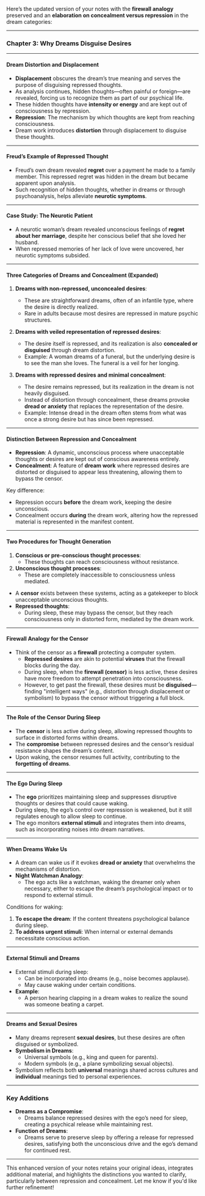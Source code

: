 Here’s the updated version of your notes with the **firewall analogy** preserved and an **elaboration on concealment versus repression** in the dream categories:

---

### **Chapter 3: Why Dreams Disguise Desires**

---

#### **Dream Distortion and Displacement**
- **Displacement** obscures the dream’s true meaning and serves the purpose of disguising repressed thoughts.
- As analysis continues, hidden thoughts—often painful or foreign—are revealed, forcing us to recognize them as part of our psychical life.
- These hidden thoughts have **intensity or energy** and are kept out of consciousness by repression.
- **Repression**: The mechanism by which thoughts are kept from reaching consciousness.
- Dream work introduces **distortion** through displacement to disguise these thoughts.

---

#### **Freud’s Example of Repressed Thought**
- Freud’s own dream revealed **regret** over a payment he made to a family member. This repressed regret was hidden in the dream but became apparent upon analysis.
- Such recognition of hidden thoughts, whether in dreams or through psychoanalysis, helps alleviate **neurotic symptoms**.

---

#### **Case Study: The Neurotic Patient**
- A neurotic woman’s dream revealed unconscious feelings of **regret about her marriage**, despite her conscious belief that she loved her husband.
- When repressed memories of her lack of love were uncovered, her neurotic symptoms subsided.

---

#### **Three Categories of Dreams and Concealment (Expanded)**
1. **Dreams with non-repressed, unconcealed desires**:
   - These are straightforward dreams, often of an infantile type, where the desire is directly realized.
   - Rare in adults because most desires are repressed in mature psychic structures.

2. **Dreams with veiled representation of repressed desires**:
   - The desire itself is repressed, and its realization is also **concealed or disguised** through dream distortion.
   - Example: A woman dreams of a funeral, but the underlying desire is to see the man she loves. The funeral is a veil for her longing.

3. **Dreams with repressed desires and minimal concealment**:
   - The desire remains repressed, but its realization in the dream is not heavily disguised.
   - Instead of distortion through concealment, these dreams provoke **dread or anxiety** that replaces the representation of the desire.
   - Example: Intense dread in the dream often stems from what was once a strong desire but has since been repressed.

---

#### **Distinction Between Repression and Concealment**
- **Repression**: A dynamic, unconscious process where unacceptable thoughts or desires are kept out of conscious awareness entirely.
- **Concealment**: A feature of **dream work** where repressed desires are distorted or disguised to appear less threatening, allowing them to bypass the censor.

Key difference:
- Repression occurs **before** the dream work, keeping the desire unconscious.
- Concealment occurs **during** the dream work, altering how the repressed material is represented in the manifest content.

---

#### **Two Procedures for Thought Generation**
1. **Conscious or pre-conscious thought processes**:
   - These thoughts can reach consciousness without resistance.
2. **Unconscious thought processes**:
   - These are completely inaccessible to consciousness unless mediated.

- A **censor** exists between these systems, acting as a gatekeeper to block unacceptable unconscious thoughts.
- **Repressed thoughts**:
  - During sleep, these may bypass the censor, but they reach consciousness only in distorted form, mediated by the dream work.

---

#### **Firewall Analogy for the Censor**
- Think of the censor as a **firewall** protecting a computer system.
  - **Repressed desires** are akin to potential **viruses** that the firewall blocks during the day.
  - During sleep, when the **firewall (censor)** is less active, these desires have more freedom to attempt penetration into consciousness.
  - However, to get past the firewall, these desires must be **disguised**—finding "intelligent ways" (e.g., distortion through displacement or symbolism) to bypass the censor without triggering a full block.

---

#### **The Role of the Censor During Sleep**
- The **censor** is less active during sleep, allowing repressed thoughts to surface in distorted forms within dreams.
- The **compromise** between repressed desires and the censor’s residual resistance shapes the dream’s content.
- Upon waking, the censor resumes full activity, contributing to the **forgetting of dreams**.

---

#### **The Ego During Sleep**
- The **ego** prioritizes maintaining sleep and suppresses disruptive thoughts or desires that could cause waking.
- During sleep, the ego’s control over repression is weakened, but it still regulates enough to allow sleep to continue.
- The ego monitors **external stimuli** and integrates them into dreams, such as incorporating noises into dream narratives.

---

#### **When Dreams Wake Us**
- A dream can wake us if it evokes **dread or anxiety** that overwhelms the mechanisms of distortion.
- **Night Watchman Analogy**:
  - The ego acts like a watchman, waking the dreamer only when necessary, either to escape the dream’s psychological impact or to respond to external stimuli.

Conditions for waking:
1. **To escape the dream**: If the content threatens psychological balance during sleep.
2. **To address urgent stimuli**: When internal or external demands necessitate conscious action.

---

#### **External Stimuli and Dreams**
- External stimuli during sleep:
  - Can be incorporated into dreams (e.g., noise becomes applause).
  - May cause waking under certain conditions.
- **Example**:
  - A person hearing clapping in a dream wakes to realize the sound was someone beating a carpet.

---

#### **Dreams and Sexual Desires**
- Many dreams represent **sexual desires**, but these desires are often disguised or symbolized.
- **Symbolism in Dreams**:
  - Universal symbols (e.g., king and queen for parents).
  - Modern symbols (e.g., a plane symbolizing sexual objects).
- Symbolism reflects both **universal** meanings shared across cultures and **individual** meanings tied to personal experiences.

---

### **Key Additions**
- **Dreams as a Compromise**:
  - Dreams balance repressed desires with the ego’s need for sleep, creating a psychical release while maintaining rest.
- **Function of Dreams**:
  - Dreams serve to preserve sleep by offering a release for repressed desires, satisfying both the unconscious drive and the ego’s demand for continued rest.

---

This enhanced version of your notes retains your original ideas, integrates additional material, and highlights the distinctions you wanted to clarify, particularly between repression and concealment. Let me know if you'd like further refinement!